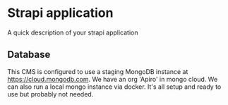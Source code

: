 # Strapi application

A quick description of your strapi application

## Database

This CMS is configured to use a staging MongoDB instance at https://cloud.mongodb.com. We have an org 'Apiro' in mongo cloud. We can also run a local mongo instance via docker. It's all setup and ready to use but probably not needed.